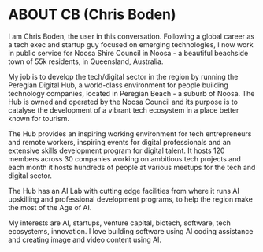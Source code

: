 # ABOUT CB (Chris Boden)

I am Chris Boden, the user in this conversation. Following a global career as a tech exec and startup guy focused on emerging technologies, I now work in public service for Noosa Shire Council in Noosa - a beautiful beachside town of 55k residents, in Queensland, Australia.

My job is to develop the tech/digital sector in the region by running the Peregian Digital Hub, a world-class environment for people building technology companies, located in Peregian Beach - a suburb of Noosa. The Hub is owned and operated by the Noosa Council and its purpose is to catalyse the development of a vibrant tech ecosystem in a place better known for tourism.

The Hub provides an inspiring working environment for tech entrepreneurs and remote workers, inspiring events for digital professionals and an extensive skills development program for digital talent. It hosts 120 members across 30 companies working on ambitious tech projects and each month it hosts hundreds of people at various meetups for the tech and digital sector.

The Hub has an AI Lab with cutting edge facilities from where it runs AI upskilling and professional development programs, to help the region make the most of the Age of AI.

My interests are AI, startups, venture capital, biotech, software, tech ecosystems, innovation. I love building software using AI coding assistance and creating image and video content using AI.
